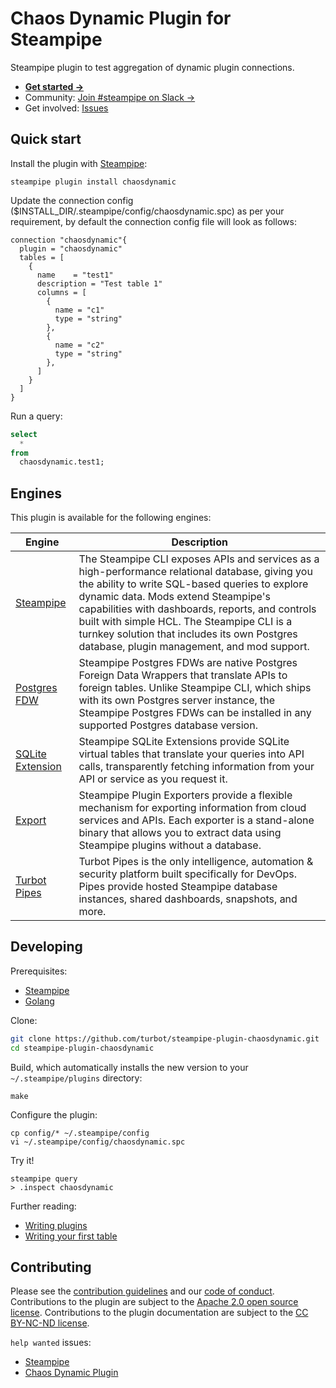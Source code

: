 # Chaos Dynamic Plugin for Steampipe

Steampipe plugin to test aggregation of dynamic plugin connections.

- **[Get started →](https://hub.steampipe.io/plugins/turbot/chaosdynamic)**
- Community: [Join #steampipe on Slack →](https://turbot.com/community/join)
- Get involved: [Issues](https://github.com/turbot/steampipe-plugin-chaosdynamic/issues)

## Quick start

Install the plugin with [Steampipe](https://steampipe.io):

```shell
steampipe plugin install chaosdynamic
```

Update the connection config ($INSTALL_DIR/.steampipe/config/chaosdynamic.spc) as per your requirement, by default the connection config file will look as follows:

```hcl
connection "chaosdynamic"{
  plugin = "chaosdynamic"
  tables = [
    {
      name    = "test1"
      description = "Test table 1"
      columns = [
        {
          name = "c1"
          type = "string"
        },
        {
          name = "c2"
          type = "string"
        },
      ]
    }
  ]
}
```

Run a query:

```sql
select
  *
from
  chaosdynamic.test1;
```

## Engines

This plugin is available for the following engines:

| Engine        | Description
|---------------|------------------------------------------
| [Steampipe](https://steampipe.io/docs) | The Steampipe CLI exposes APIs and services as a high-performance relational database, giving you the ability to write SQL-based queries to explore dynamic data. Mods extend Steampipe's capabilities with dashboards, reports, and controls built with simple HCL. The Steampipe CLI is a turnkey solution that includes its own Postgres database, plugin management, and mod support.
| [Postgres FDW](https://steampipe.io/docs/steampipe_postgres/index) | Steampipe Postgres FDWs are native Postgres Foreign Data Wrappers that translate APIs to foreign tables. Unlike Steampipe CLI, which ships with its own Postgres server instance, the Steampipe Postgres FDWs can be installed in any supported Postgres database version.
| [SQLite Extension](https://steampipe.io/docs//steampipe_sqlite/index) | Steampipe SQLite Extensions provide SQLite virtual tables that translate your queries into API calls, transparently fetching information from your API or service as you request it.
| [Export](https://steampipe.io/docs/steampipe_export/index) | Steampipe Plugin Exporters provide a flexible mechanism for exporting information from cloud services and APIs. Each exporter is a stand-alone binary that allows you to extract data using Steampipe plugins without a database.
| [Turbot Pipes](https://turbot.com/pipes/docs) | Turbot Pipes is the only intelligence, automation & security platform built specifically for DevOps. Pipes provide hosted Steampipe database instances, shared dashboards, snapshots, and more.

## Developing

Prerequisites:

- [Steampipe](https://steampipe.io/downloads)
- [Golang](https://golang.org/doc/install)

Clone:

```sh
git clone https://github.com/turbot/steampipe-plugin-chaosdynamic.git
cd steampipe-plugin-chaosdynamic
```

Build, which automatically installs the new version to your `~/.steampipe/plugins` directory:

```
make
```

Configure the plugin:

```
cp config/* ~/.steampipe/config
vi ~/.steampipe/config/chaosdynamic.spc
```

Try it!

```
steampipe query
> .inspect chaosdynamic
```

Further reading:

- [Writing plugins](https://steampipe.io/docs/develop/writing-plugins)
- [Writing your first table](https://steampipe.io/docs/develop/writing-your-first-table)

## Contributing

Please see the [contribution guidelines](https://github.com/turbot/steampipe/blob/main/CONTRIBUTING.md) and our [code of conduct](https://github.com/turbot/steampipe/blob/main/CODE_OF_CONDUCT.md). Contributions to the plugin are subject to the [Apache 2.0 open source license](https://github.com/turbot/steampipe-plugin-chaosdynamic/blob/main/LICENSE). Contributions to the plugin documentation are subject to the [CC BY-NC-ND license](https://github.com/turbot/steampipe-plugin-chaosdynamic/blob/main/docs/LICENSE).

`help wanted` issues:

- [Steampipe](https://github.com/turbot/steampipe/labels/help%20wanted)
- [Chaos Dynamic Plugin](https://github.com/turbot/steampipe-plugin-chaosdynamic/labels/help%20wanted)